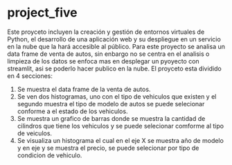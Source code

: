 # project_five

Este proyceto  incluyen la creación y gestión de entornos virtuales de Python, el desarrollo de una aplicación web y su despliegue en un servicio en la nube que la hará accesible al público.
Para este proyecto se analisa un data frame de venta de autos, sin enbargo no se centra en el analisis o limpieza de los datos se enfoca mas en desplegar un pyoyecto con streamlit, asi se poderlo hacer publico en la nube.
El proyceto esta dividido en 4 secciones:
1. Se muestra el data frame de la venta de autos.
2. Se ven dos histogramas, uno con el tipo de vehiculos que existen y el segundo muestra el tipo de modelo de autos se puede selecionar conforme a el estado de los vehiculos.
3. Se muestra un grafico de barras donde se muestra la cantidad de cilindros que tiene los vehiculos y se puede selecionar comforme al tipo de veiculos.
4. Se visualiza un histograma el cual en el eje X se muestra año de modelo y en eje y se muestra el precio, se puede selecionar por tipo de condicion de vehiculo.

